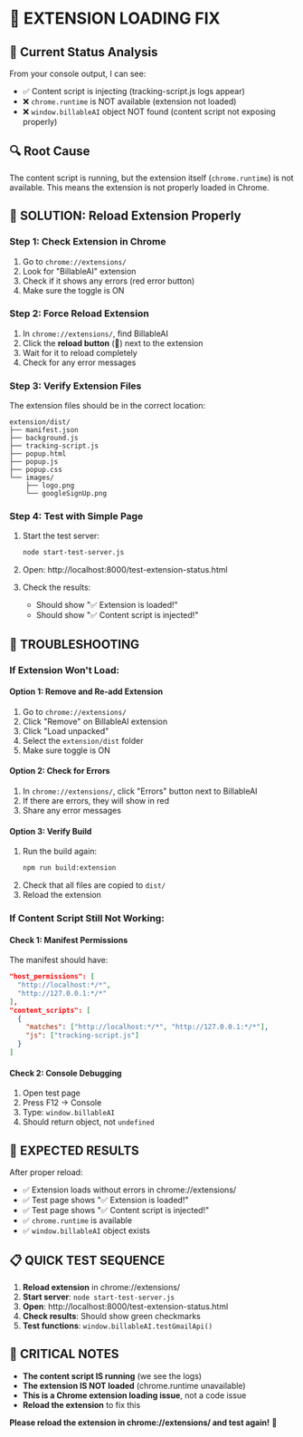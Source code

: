 # 🔧 EXTENSION LOADING FIX

## 🎯 Current Status Analysis

From your console output, I can see:
- ✅ Content script is injecting (tracking-script.js logs appear)
- ❌ `chrome.runtime` is NOT available (extension not loaded)
- ❌ `window.billableAI` object NOT found (content script not exposing properly)

## 🔍 Root Cause

The content script is running, but the extension itself (`chrome.runtime`) is not available. This means the extension is not properly loaded in Chrome.

## 🚀 SOLUTION: Reload Extension Properly

### Step 1: Check Extension in Chrome
1. Go to `chrome://extensions/`
2. Look for "BillableAI" extension
3. Check if it shows any errors (red error button)
4. Make sure the toggle is ON

### Step 2: Force Reload Extension
1. In `chrome://extensions/`, find BillableAI
2. Click the **reload button** (🔄) next to the extension
3. Wait for it to reload completely
4. Check for any error messages

### Step 3: Verify Extension Files
The extension files should be in the correct location:
```
extension/dist/
├── manifest.json
├── background.js
├── tracking-script.js
├── popup.html
├── popup.js
├── popup.css
└── images/
    ├── logo.png
    └── googleSignUp.png
```

### Step 4: Test with Simple Page
1. Start the test server:
   ```bash
   node start-test-server.js
   ```

2. Open: http://localhost:8000/test-extension-status.html

3. Check the results:
   - Should show "✅ Extension is loaded!"
   - Should show "✅ Content script is injected!"

## 🚨 TROUBLESHOOTING

### If Extension Won't Load:

#### Option 1: Remove and Re-add Extension
1. Go to `chrome://extensions/`
2. Click "Remove" on BillableAI extension
3. Click "Load unpacked"
4. Select the `extension/dist` folder
5. Make sure toggle is ON

#### Option 2: Check for Errors
1. In `chrome://extensions/`, click "Errors" button next to BillableAI
2. If there are errors, they will show in red
3. Share any error messages

#### Option 3: Verify Build
1. Run the build again:
   ```bash
   npm run build:extension
   ```
2. Check that all files are copied to `dist/`
3. Reload the extension

### If Content Script Still Not Working:

#### Check 1: Manifest Permissions
The manifest should have:
```json
"host_permissions": [
  "http://localhost:*/*",
  "http://127.0.0.1:*/*"
],
"content_scripts": [
  {
    "matches": ["http://localhost:*/*", "http://127.0.0.1:*/*"],
    "js": ["tracking-script.js"]
  }
]
```

#### Check 2: Console Debugging
1. Open test page
2. Press F12 → Console
3. Type: `window.billableAI`
4. Should return object, not `undefined`

## 🎯 EXPECTED RESULTS

After proper reload:
- ✅ Extension loads without errors in chrome://extensions/
- ✅ Test page shows "✅ Extension is loaded!"
- ✅ Test page shows "✅ Content script is injected!"
- ✅ `chrome.runtime` is available
- ✅ `window.billableAI` object exists

## 📋 QUICK TEST SEQUENCE

1. **Reload extension** in chrome://extensions/
2. **Start server**: `node start-test-server.js`
3. **Open**: http://localhost:8000/test-extension-status.html
4. **Check results**: Should show green checkmarks
5. **Test functions**: `window.billableAI.testGmailApi()`

## 🚨 CRITICAL NOTES

- **The content script IS running** (we see the logs)
- **The extension IS NOT loaded** (chrome.runtime unavailable)
- **This is a Chrome extension loading issue**, not a code issue
- **Reload the extension** to fix this

**Please reload the extension in chrome://extensions/ and test again!** 🚀 